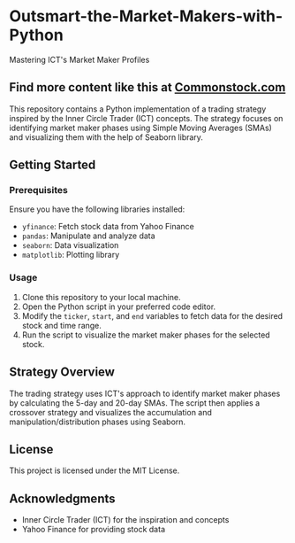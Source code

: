 # Outsmart-the-Market-Makers-with-Python
Mastering ICT's Market Maker Profiles

## Find more content like this at [Commonstock.com](https://share.commonstock.com/share?inviter=prometheus)

This repository contains a Python implementation of a trading strategy inspired by the Inner Circle Trader (ICT) concepts. The strategy focuses on identifying market maker phases using Simple Moving Averages (SMAs) and visualizing them with the help of Seaborn library.

## Getting Started

### Prerequisites

Ensure you have the following libraries installed:

- `yfinance`: Fetch stock data from Yahoo Finance
- `pandas`: Manipulate and analyze data
- `seaborn`: Data visualization
- `matplotlib`: Plotting library

### Usage

1. Clone this repository to your local machine.
2. Open the Python script in your preferred code editor.
3. Modify the `ticker`, `start`, and `end` variables to fetch data for the desired stock and time range.
4. Run the script to visualize the market maker phases for the selected stock.

## Strategy Overview

The trading strategy uses ICT's approach to identify market maker phases by calculating the 5-day and 20-day SMAs. The script then applies a crossover strategy and visualizes the accumulation and manipulation/distribution phases using Seaborn.

## License

This project is licensed under the MIT License.

## Acknowledgments

- Inner Circle Trader (ICT) for the inspiration and concepts
- Yahoo Finance for providing stock data
